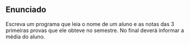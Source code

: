 ## Enunciado

Escreva um programa que leia o nome de um aluno e as notas das 3 primeiras provas que ele obteve no semestre. No final deverá informar a média do aluno.
